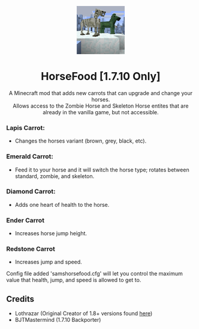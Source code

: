 <p align="center"><img src="./icon.png" width="128"></p>
<h1 align="center">HorseFood [1.7.10 Only]</h1>

<p align="center">A Minecraft mod that adds new carrots that can upgrade and change your horses.<br>Allows access to the Zombie Horse and Skeleton Horse entites that are already in the vanilla game, but not accessible.</p>

### Lapis Carrot:
* Changes the horses variant (brown, grey, black, etc).

### Emerald Carrot:
* Feed it to your horse and it will switch the horse type; rotates between standard, zombie, and skeleton.

### Diamond Carrot:
* Adds one heart of health to the horse.

### Ender Carrot
* Increases horse jump height.

### Redstone Carrot
* Increases jump and speed.

Config file added 'samshorsefood.cfg' will let you control the maximum value that health, jump, and speed is allowed to get to.

## Credits
* Lothrazar (Original Creator of 1.8+ versions found [here](https://www.curseforge.com/minecraft/mc-mods/horse-upgrades))
* BJTMastermind (1.7.10 Backporter)

